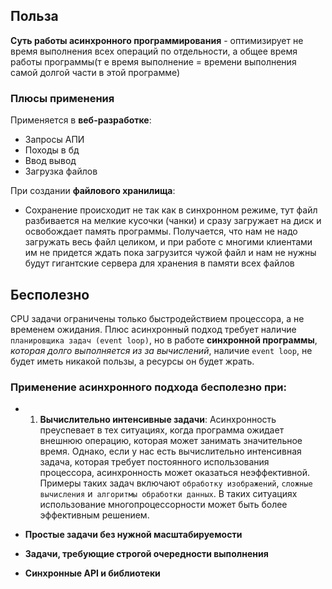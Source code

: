 ## Польза

**Суть работы асинхронного программирования** - оптимизирует не время выполнения всех операций по отдельности, а общее время работы программы(т е время выполнение = времени выполнения самой долгой части в этой программе)

### Плюсы применения

Применяется в **веб-разработке**:
- Запросы АПИ
- Походы в бд
- Ввод вывод
- Загрузка файлов

При создании **файлового хранилища**:

- Сохранение происходит не так как в синхронном режиме, тут файл разбивается на мелкие кусочки (чанки) и сразу загружает на диск и освобождает память программы. Получается, что нам не надо загружать весь файл целиком, и при работе с многими клиентами им не придется ждать пока загрузится чужой файл и нам не нужны будут гигантские сервера для хранения в памяти всех файлов

## Бесполезно

CPU задачи ограничены только быстродействием процессора, а не временем ожидания. Плюс асинхронный подход требует наличие `планировщика задач (event loop)`, но в работе **синхронной программы**, *которая долго выполняется из за вычислений*, наличие `event loop`, не будет иметь никакой пользы, а ресурсы он будет жрать.

### Применение асинхронного подхода бесполезно при:
- 1. **Вычислительно интенсивные задачи**: Асинхронность преуспевает в тех ситуациях, когда программа ожидает внешнюю операцию, которая может занимать значительное время. Однако, если у нас есть вычислительно интенсивная задача, которая требует постоянного использования процессора, асинхронность может оказаться неэффективной. Примеры таких задач включают `обработку изображений`, `сложные вычисления` и` алгоритмы обработки данных`. В таких ситуациях использование многопроцессорности может быть более эффективным решением.
  
- **Простые задачи  без нужной масштабируемости**
  
- **Задачи, требующие строгой очередности выполнения**
  
- **Синхронные API и библиотеки**
  